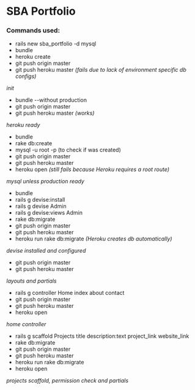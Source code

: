 # SBA Portfolio

### Commands used:

- rails new sba_portfolio -d mysql
- bundle
- heroku create
- git push origin master
- git push heroku master *(fails due to lack of environment specific db configs)*

*init*

- bundle --without production
- git push origin master
- git push heroku master *(works)*

*heroku ready*

- bundle
- rake db:create
- mysql -u root -p (to check if was created)
- git push origin master
- git push heroku master
- heroku open *(still fails because Heroku requires a root route)*

*mysql unless production ready*

- bundle
- rails g devise:install
- rails g devise Admin
- rails g devise:views Admin
- rake db:migrate
- git push origin master
- git push heroku master
- heroku run rake db:migrate *(Heroku creates db automatically)*

*devise installed and configured*

- git push origin master
- git push heroku master

*layouts and partials*

- rails g controller Home index about contact
- git push origin master
- git push heroku master
- heroku open

*home controller*

- rails g scaffold Projects title description:text project_link website_link
- rake db:migrate
- git push origin master
- git push heroku master
- heroku run rake db:migrate
- heroku open

*projects scaffold, permission check and partials*
